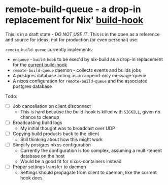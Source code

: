 # remote-build-queue - a drop-in replacement for Nix' [build-hook](https://github.com/NixOS/nix/blob/master/src/build-remote/build-remote.cc)

This is in a draft state - *DO NOT USE IT*. This is in the open as a reference and source for ideas, not for production (or even personal) use.

`remote-build-queue` currently implements:
- `enqueue` - `build-hook` to be exec'd by nix-build as a drop-in replacement for the [current build-hook](https://github.com/NixOS/nix/blob/master/src/build-remote/build-remote.cc)
- `remote-build-queue` daemon - collects events and builds jobs
- A postgres database acting as an append-only message-queue
- A nixos configuration for `remote-build-queue` and the associated postgres database

Todo:
- [ ] Job cancellation on client disconnect
  + This is hard because the build-hook is killed with `SIGKILL`, given no chance to cleanup
- [ ] Broadcasting build logs
  + My initial thought was to broadcast over UDP
- [ ] Copying build products back to the client
  + Still thinking about how this might work
- [ ] Simplify postgres nixos configuration
  + Currently the configuration is too complex, assuming a multi-tenent database on the host
  + Would be a good fit for nixos-containers instead
- [ ] Proper settings transfer to daemon
  + Settings should propagate from client to daemon, like the current hook does.
